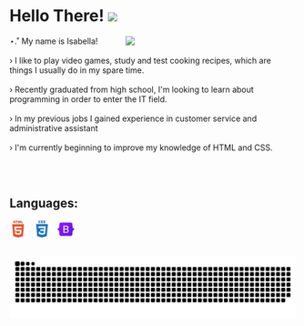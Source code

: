 <h1>Hello There! <img src="https://i.pinimg.com/originals/48/5e/83/485e83ad5709e90ba5a0cffccb717e08.gif" min-width="55px" max-width="55px" width="55px"></h1> 

<img src="https://media.tenor.com/PjMOB4t9rEgAAAAi/my-dress-up-darling-anime.gif" min-width="300px" max-width="300px" width="300px" align="right">

<p align="left">
  ⋆.˚ My name is Isabella!<br><br>
   › I like to play video games, study and test cooking recipes, which are things I usually do in my spare time.<br><br>
   › Recently graduated from high school, I'm looking to learn about programming in order to enter the IT field.<br><br>
   › In my previous jobs I gained experience in customer service and administrative assistant<br><br>
   › I'm currently beginning to improve my knowledge of HTML and CSS.
 </p>
 
<br>
<br>

<h2>Languages:</h2>

<div>
  <img src="https://github.com/devicons/devicon/blob/master/icons/html5/html5-plain-wordmark.svg" title="HTML5" alt="HTML" width="30" height="30"/>&nbsp;&nbsp;
  <img src="https://github.com/devicons/devicon/blob/master/icons/css3/css3-plain-wordmark.svg"  title="CSS3" alt="CSS" width="30" height="30"/>&nbsp;&nbsp;
  <img src="https://github.com/devicons/devicon/blob/master/icons/bootstrap/bootstrap-original.svg" title="Bootstrap" alt="Bootstrap" width="30" height="30"/>&nbsp;&nbsp;
</div>

</div>

##

<picture>
  <source
    media="(prefers-color-scheme: dark)"
    srcset="https://raw.githubusercontent.com/platane/snk/output/github-contribution-grid-snake-dark.svg"
  />
  <source
    media="(prefers-color-scheme: light)"
    srcset="https://raw.githubusercontent.com/platane/snk/output/github-contribution-grid-snake.svg"
  />
  <img
    alt="github contribution grid snake animation"
    src="https://raw.githubusercontent.com/platane/snk/output/github-contribution-grid-snake.svg"
  />
</picture>

##




<!---
djon4thaN/djon4thaN is a ✨ special ✨ repository because its `README.md` (this file) appears on your GitHub profile.
You can click the Preview link to take a look at your changes.
--->
